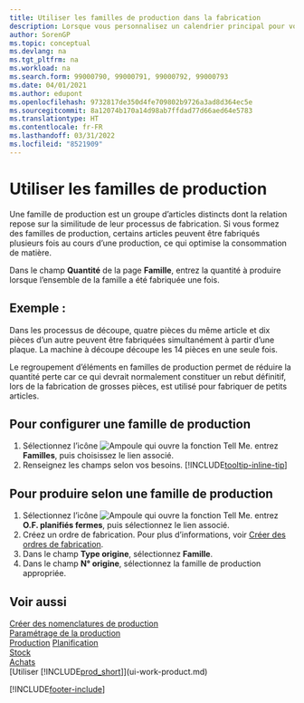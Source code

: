 ```yaml
---
title: Utiliser les familles de production dans la fabrication
description: Lorsque vous personnalisez un calendrier principal pour votre société ou pour l’un de ses partenaires commerciaux, votre tâche consiste essentiellement à modifier le statut des jours ouvrés et chômés.
author: SorenGP
ms.topic: conceptual
ms.devlang: na
ms.tgt_pltfrm: na
ms.workload: na
ms.search.form: 99000790, 99000791, 99000792, 99000793
ms.date: 04/01/2021
ms.author: edupont
ms.openlocfilehash: 9732817de350d4fe709802b9726a3ad8d364ec5e
ms.sourcegitcommit: 8a12074b170a14d98ab7ffdad77d66aed64e5783
ms.translationtype: HT
ms.contentlocale: fr-FR
ms.lasthandoff: 03/31/2022
ms.locfileid: "8521909"
---
```

# <a name="work-with-production-families"></a>Utiliser les familles de production

Une famille de production est un groupe d’articles distincts dont la relation repose sur la similitude de leur processus de fabrication. Si vous formez des familles de production, certains articles peuvent être fabriqués plusieurs fois au cours d’une production, ce qui optimise la consommation de matière.

Dans le champ **Quantité** de la page **Famille**, entrez la quantité à produire lorsque l’ensemble de la famille a été fabriquée une fois.

## <a name="example"></a>Exemple :

Dans les processus de découpe, quatre pièces du même article et dix pièces d’un autre peuvent être fabriquées simultanément à partir d’une plaque. La machine à découpe découpe les 14 pièces en une seule fois.

Le regroupement d’éléments en familles de production permet de réduire la quantité perte car ce qui devrait normalement constituer un rebut définitif, lors de la fabrication de grosses pièces, est utilisé pour fabriquer de petits articles.

## <a name="to-set-up-a-production-family"></a>Pour configurer une famille de production

1. Sélectionnez l’icône ![Ampoule qui ouvre la fonction Tell Me.](media/ui-search/search_small.png "Dites-moi ce que vous voulez faire") entrez **Familles**, puis choisissez le lien associé.
2. Renseignez les champs selon vos besoins. [!INCLUDE[tooltip-inline-tip](includes/tooltip-inline-tip_md.md)]

## <a name="to-produce-based-on-a-production-family"></a>Pour produire selon une famille de production

1. Sélectionnez l’icône ![Ampoule qui ouvre la fonction Tell Me.](media/ui-search/search_small.png "Dites-moi ce que vous voulez faire") entrez **O.F. planifiés fermes**, puis sélectionnez le lien associé.
2. Créez un ordre de fabrication. Pour plus d’informations, voir [Créer des ordres de fabrication](production-how-to-create-production-orders.md).
3. Dans le champ **Type origine**, sélectionnez **Famille**.  
4. Dans le champ **N° origine**, sélectionnez la famille de production appropriée.

## <a name="see-also"></a>Voir aussi

[Créer des nomenclatures de production](production-how-to-create-production-boms.md)  
[Paramétrage de la production](production-configure-production-processes.md)  
[Production](production-manage-manufacturing.md)
[Planification](production-planning.md)   
[Stock](inventory-manage-inventory.md)  
[Achats](purchasing-manage-purchasing.md)  
[Utiliser [!INCLUDE[prod_short](includes/prod_short.md)]](ui-work-product.md)


[!INCLUDE[footer-include](includes/footer-banner.md)]